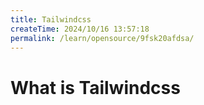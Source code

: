 ```yaml
---
title: Tailwindcss
createTime: 2024/10/16 13:57:18
permalink: /learn/opensource/9fsk20afdsa/
---
```


# What is Tailwindcss
